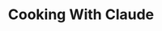 ---
layout: tag
title: "Cooking With Claude"
tag: "cooking-with-claude"
permalink: /tags/cooking-with-claude/
---